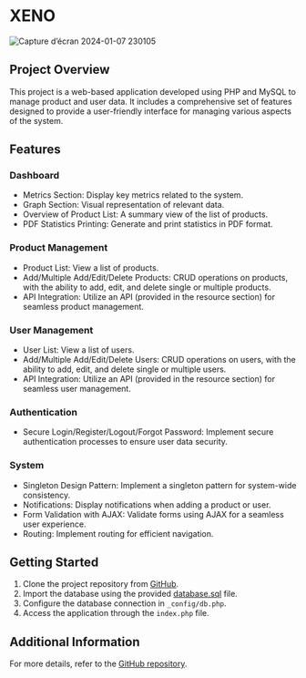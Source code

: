 XENO
==============

![Capture d’écran 2024-01-07 230105](https://github.com/Youcode-Classe-E-2023-2024/Benfillous-Anass_Alpha/assets/109225791/9049c980-917d-4538-ae8f-ca890195c84d)



Project Overview
----------------

This project is a web-based application developed using PHP and MySQL to manage product and user data. It includes a comprehensive set of features designed to provide a user-friendly interface for managing various aspects of the system.

Features
--------

### Dashboard

-   Metrics Section: Display key metrics related to the system.
-   Graph Section: Visual representation of relevant data.
-   Overview of Product List: A summary view of the list of products.
-   PDF Statistics Printing: Generate and print statistics in PDF format.

### Product Management

-   Product List: View a list of products.
-   Add/Multiple Add/Edit/Delete Products: CRUD operations on products, with the ability to add, edit, and delete single or multiple products.
-   API Integration: Utilize an API (provided in the resource section) for seamless product management.

### User Management

-   User List: View a list of users.
-   Add/Multiple Add/Edit/Delete Users: CRUD operations on users, with the ability to add, edit, and delete single or multiple users.
-   API Integration: Utilize an API (provided in the resource section) for seamless user management.

### Authentication

-   Secure Login/Register/Logout/Forgot Password: Implement secure authentication processes to ensure user data security.

### System

-   Singleton Design Pattern: Implement a singleton pattern for system-wide consistency.
-   Notifications: Display notifications when adding a product or user.
-   Form Validation with AJAX: Validate forms using AJAX for a seamless user experience.
-   Routing: Implement routing for efficient navigation.


Getting Started
---------------

1.  Clone the project repository from [GitHub](https://github.com/Youcode-Classe-E-2023-2024/Benfillous-Anass_Alpha).
2.  Import the database using the provided [database.sql](https://github.com/Youcode-Classe-E-2023-2024/Benfillous-Anass_Alpha/blob/main/_config/database.sql) file.
3.  Configure the database connection in `_config/db.php`.
4.  Access the application through the `index.php` file.

Additional Information
----------------------

For more details, refer to the [GitHub repository](https://github.com/Youcode-Classe-E-2023-2024/Benfillous-Anass_Alpha).
